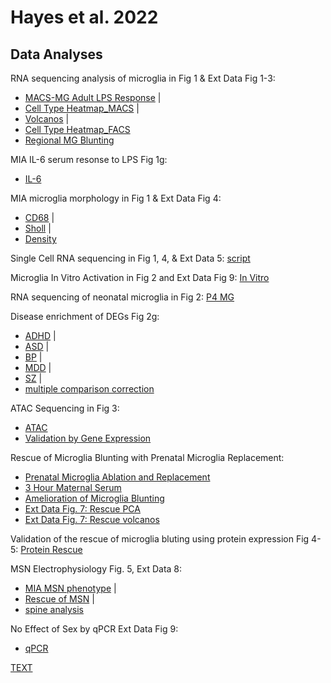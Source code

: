 # Hayes et al. 2022
## **Data Analyses**

RNA sequencing analysis of microglia in Fig 1 & Ext Data Fig 1-3:
- [MACS-MG Adult LPS Response]( https://lindsaynhayes.github.io/Hayes_2021/Bulk_RNAseq_MACS/DESeq2_MACS_Adult_Bulk_publication.html ) | 
- [Cell Type Heatmap_MACS]( https://lindsaynhayes.github.io/Hayes_2021/Bulk_RNAseq_MACS/DESeq2_MACS_Adult_Bulk_Heatmap.html )  |
- [Volcanos]( https://lindsaynhayes.github.io/Hayes_2021/Bulk_RNAseq_MACS/DESeq2_MACS_Adult_Bulk_Volcano.html ) |
- [Cell Type Heatmap_FACS]( https://lindsaynhayes.github.io/Hayes_2021/Bulk_RNAseq_FACS/DESeq2_FACS_Bulk_Heatmap.html )
- [Regional MG Blunting]( https://lindsaynhayes.github.io/Hayes_2021/Bulk_RNAseq_MACS/DESeq2_MACS_Adult_Bulk_Region_publication.html)

MIA IL-6 serum resonse to LPS Fig 1g:
- [IL-6]( https://lindsaynhayes.github.io/Hayes_2021/Serum/1g_LPS_Serum.html )

MIA microglia morphology in Fig 1 & Ext Data Fig 4:
- [CD68]( https://lindsaynhayes.github.io/Hayes_2021/MG_Morph/MG_CD68_pub.html ) |
- [Sholl]( https://lindsaynhayes.github.io/Hayes_2021/Serum/MG_Sholl.html ) |
- [Density]( https://lindsaynhayes.github.io/Hayes_2021/Serum/MG_Density_pub.html )

Single Cell RNA sequencing in Fig 1, 4, & Ext Data 5:
[script](https://github.com/lindsaynhayes/Hayes_2021/blob/gh-pages/SingleCell/10x_analysis_pub.r)
 
Microglia In Vitro Activation in Fig 2 and Ext Data Fig 9:
 [In Vitro]( https://lindsaynhayes.github.io/Hayes_2021/InVitro/210903_invitro.html )

RNA sequencing of neonatal microglia in Fig 2:
 [P4 MG]( https://lindsaynhayes.github.io/Hayes_2021/Bulk_RNAseq_P4/DESeq2_MACS_P4_Bulk_pub.html)

Disease enrichment of DEGs Fig 2g: 
- [ADHD]( https://lindsaynhayes.github.io/Hayes_2021/Disease_Enrichment/ADHD.html )  |
- [ASD]( https://lindsaynhayes.github.io/Hayes_2021/Disease_Enrichment/AUT.html )  |
- [BP]( https://lindsaynhayes.github.io/Hayes_2021/Disease_Enrichment/BPD.html )  |
- [MDD]( https://lindsaynhayes.github.io/Hayes_2021/Disease_Enrichment/DEP.html )  |
- [SZ]( https://lindsaynhayes.github.io/Hayes_2021/Disease_Enrichment/SCZ.html )  |
- [multiple comparison correction]( https://lindsaynhayes.github.io/Hayes_2021/Disease_Enrichment/P_correct.nb.html)

ATAC Sequencing in Fig 3:
- [ATAC]( https://lindsaynhayes.github.io/Hayes_2021/ATAC/210329_ATAC_v3_MvCinLPS_pub.html )
- [Validation by Gene Expression]( https://lindsaynhayes.github.io/Hayes_2021/Bulk_RNAseq_FACS/QuickPlot_Pub.html)

Rescue of Microglia Blunting with Prenatal Microglia Replacement:
- [Prenatal Microglia Ablation and Replacement]( https://lindsaynhayes.github.io/Hayes_2021/FACS/Fig_ED7e.html)
- [3 Hour Maternal Serum]( https://lindsaynhayes.github.io/Hayes_2021/Serum/Maternal_Serum.html)
- [Amelioration of Microglia Blunting]( https://lindsaynhayes.github.io/Hayes_2021/Bulk_RNAseq_Rescue_FACS/FACS_Rescue_LPS_pub.html)
- [Ext Data Fig. 7: Rescue PCA]( https://lindsaynhayes.github.io/Hayes_2021/Bulk_RNAseq_Rescue_FACS/PCA_Clust.html)
- [Ext Data Fig. 7: Rescue volcanos]( https://lindsaynhayes.github.io/Hayes_2021/Bulk_RNAseq_Rescue_FACS/Volcano.html)

Validation of the rescue of microglia bluting using protein expression Fig 4-5:
 [Protein Rescue]( https://lindsaynhayes.github.io/Hayes_2021/Protein/MSD_Cells_Rescue_Stats.html)

MSN Electrophysiology Fig. 5, Ext Data 8:
- [MIA MSN phenotype]( https://lindsaynhayes.github.io/Hayes_2021/Ephys/210907-Ephy-Analysis.html)   |
- [Rescue of MSN]( https://lindsaynhayes.github.io/Hayes_2021/Ephys/210905-Ephy-Analysis.html)   |
- [spine analysis]( https://lindsaynhayes.github.io/Hayes_2021/Ephys/Spine-Analysis_VS.html)

No Effect of Sex by qPCR Ext Data Fig 9:
- [qPCR]( https://lindsaynhayes.github.io/Hayes_2021/qPCR/QPCR-C8-26_pub.html)



[TEXT]( https://lindsaynhayes.github.io/Hayes_2021/x/y)
 


